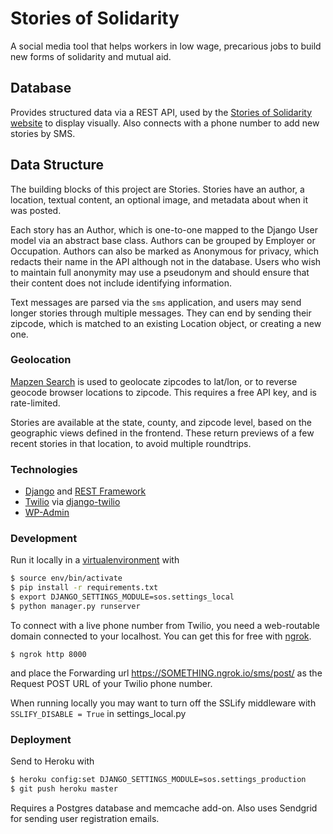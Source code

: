# Stories of Solidarity

A social media tool that helps workers in low wage, precarious jobs to build new forms of solidarity and mutual aid.

## Database

Provides structured data via a REST API, used by the [Stories of Solidarity website](https://github.com/storiesofsolidarity/website-frontend) to display visually. Also connects with a phone number to add new stories by SMS.

## Data Structure

The building blocks of this project are Stories. Stories have an author, a location, textual content, an optional image, and metadata about when it was posted.

Each story has an Author, which is one-to-one mapped to the Django User model via an abstract base class. Authors can be grouped by Employer or Occupation. Authors can also be marked as Anonymous for privacy, which redacts their name in the API although not in the database. Users who wish to maintain full anonymity may use a pseudonym and should ensure that their content does not include identifying information.

Text messages are parsed via the `sms` application, and users may send longer stories through multiple messages. They can end by sending their zipcode, which is matched to an existing Location object, or creating a new one.

### Geolocation

[Mapzen Search](https://mapzen.com/documentation/search/) is used to geolocate zipcodes to lat/lon, or to reverse geocode browser locations to zipcode. This requires a free API key, and is rate-limited.

Stories are available at the state, county, and zipcode level, based on the geographic views defined in the frontend. These return previews of a few recent stories in that location, to avoid multiple roundtrips.

### Technologies

* [Django](https://www.djangoproject.com) and [REST Framework](https://www.djangoproject.com)
* [Twilio](http://django-twilio.readthedocs.io) via [django-twilio](http://django-twilio.readthedocs.io)
* [WP-Admin](https://github.com/barszczmm/django-wpadmin)

### Development

Run it locally in a [virtualenvironment](https://virtualenv.pypa.io/en/stable/) with 

```bash
$ source env/bin/activate
$ pip install -r requirements.txt
$ export DJANGO_SETTINGS_MODULE=sos.settings_local
$ python manager.py runserver
```

To connect with a live phone number from Twilio, you need a web-routable domain connected to your localhost. You can get this for free with [ngrok](https://ngrok.com).

`$ ngrok http 8000`

and place the Forwarding url https://SOMETHING.ngrok.io/sms/post/ as the Request POST URL of your Twilio phone number.

When running locally you may want to turn off the SSLify middleware with `SSLIFY_DISABLE = True` in settings_local.py

### Deployment

Send to Heroku with 

```bash
$ heroku config:set DJANGO_SETTINGS_MODULE=sos.settings_production
$ git push heroku master
```

Requires a Postgres database and memcache add-on. Also uses Sendgrid for sending user registration emails.
